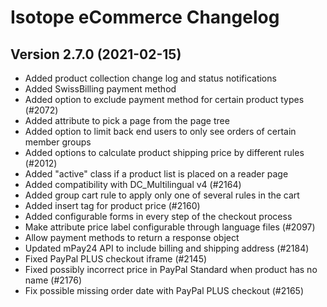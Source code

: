 Isotope eCommerce Changelog
===========================

Version 2.7.0 (2021-02-15)
---------------------------------

- Added product collection change log and status notifications
- Added SwissBilling payment method
- Added option to exclude payment method for certain product types (#2072)
- Added attribute to pick a page from the page tree
- Added option to limit back end users to only see orders of certain member groups
- Added options to calculate product shipping price by different rules (#2012)
- Added "active" class if a product list is placed on a reader page
- Added compatibility with DC_Multilingual v4 (#2164)
- Added group cart rule to apply only one of several rules in the cart
- Added insert tag for product price (#2160)
- Added configurable forms in every step of the checkout process
- Make attribute price label configurable through language files (#2097)
- Allow payment methods to return a response object
- Updated mPay24 API to include billing and shipping address (#2184)
- Fixed PayPal PLUS checkout iframe (#2145)
- Fixed possibly incorrect price in PayPal Standard when product has no name (#2176)
- Fix possible missing order date with PayPal PLUS checkout (#2165)
